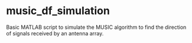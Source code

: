 # music_df_simulation
Basic MATLAB script to simulate the MUSIC algorithm to find the direction of signals received by an antenna array.
